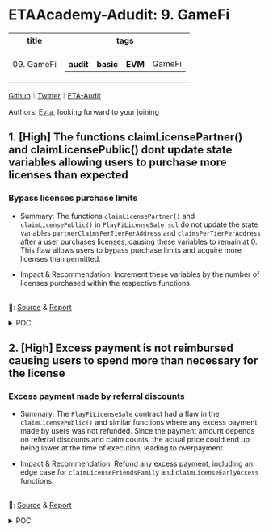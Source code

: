 # ETAAcademy-Adudit: 9. GameFi

<table>
  <tr>
    <th>title</th>
    <th>tags</th>
  </tr>
  <tr>
    <td>09. GameFi</td>
    <td>
      <table>
        <tr>
          <th>audit</th>
          <th>basic</th>
          <th>EVM</th>
          <td>GameFi</td>
        </tr>
      </table>
    </td>
  </tr>
</table>

[Github](https://github.com/ETAAcademy)｜[Twitter](https://twitter.com/ETAAcademy)｜[ETA-Audit](https://github.com/ETAAcademy/ETAAcademy-Audit)

Authors: [Evta](https://twitter.com/pwhattie), looking forward to your joining

## 1. [High] The functions claimLicensePartner() and claimLicensePublic() dont update state variables allowing users to purchase more licenses than expected

### Bypass licenses purchase limits

- Summary: The functions `claimLicensePartner()` and `claimLicensePublic()` in `PlayFiLicenseSale.sol` do not update the state variables `partnerClaimsPerTierPerAddress` and `claimsPerTierPerAddress` after a user purchases licenses, causing these variables to remain at 0. This flaw allows users to bypass purchase limits and acquire more licenses than permitted.

- Impact & Recommendation: Increment these variables by the number of licenses purchased within the respective functions.

<br> 🐬: [Source](<https://code4rena.com/reports/2024-06-playfi-proleague#h-01-The-functions-claimLicensePartner()-and-claimLicensePublic()-dont-update-state-variables-allowing-users-to-purchase-more-licenses-than-expected>) & [Report](https://code4rena.com/reports/2024-06-playfi-proleague)

<details><summary>POC</summary>

```solidity

  /// @notice Claims licenses for partners + make sure they do not exceed their personal claim cap and that
  /// they paid enough.
  /// @param amount The amount of licenses to claim
  /// @param partnerCode The code of the partner sale
  function claimLicensePartner(uint256 amount,  uint256 tier, string memory partnerCode, string memory referral) public payable {
      if(!partnerSaleActive[partnerCode]) revert PartnerSaleNotActive();
      if(partnerTiers[partnerCode][tier].totalClaimed + amount > partnerTiers[partnerCode][tier].totalCap) revert TotalTierCapExceeded();
      if(partnerClaimsPerTierPerAddress[partnerCode][tier][msg.sender] + amount > partnerTiers[partnerCode][tier].individualCap) revert IndividualTierCapExceeded();
      (uint256 toPay, uint256 commission,) = paymentDetailsForPartnerReferral(amount, tier, partnerCode, referral);
      if(msg.value < toPay) revert InsufficientPayment();
      if(partnerReferrals[partnerCode].receiver != address(0)) {
          if(commission > 0) {
              (bool sent, ) = payable(partnerReferrals[partnerCode].receiver).call{ value: commission }("");
              if (!sent) revert CommissionPayoutFailed();
              emit CommissionPaid(partnerCode, partnerReferrals[partnerCode].receiver, commission);
          }
      } else {
          if(commission > 0) {
              (bool sent, ) = payable(referrals[referral].receiver).call{ value: commission }("");
              if (!sent) revert CommissionPayoutFailed();
              emit CommissionPaid(referral, referrals[referral].receiver, commission);
          }
          referrals[referral].totalClaims += amount;
      }
      partnerReferrals[partnerCode].totalClaims += amount;
      partnerTiers[partnerCode][tier].totalClaimed += amount;
      partnerClaimsPerAddress[partnerCode][msg.sender] += amount;
      totalLicenses += amount;
      emit PartnerLicensesClaimed(msg.sender, amount, tier, toPay, partnerCode, referral);
  }

  /// @notice Claims licenses for the public in a specific tier + make sure they do not exceed their personal claim
  /// cap and total tier cap. Additionally also make sure that they paid enough.
  /// @param amount The amount of licenses to claim
  /// @param tier The tier to buy the licenses from
  /// @param referral A referral code that can give discounts.
  function claimLicensePublic(uint256 amount, uint256 tier, string memory referral) public payable {
      if(!publicSaleActive) revert PublicSaleNotActive();
      if(tiers[tier].totalClaimed + amount > tiers[tier].totalCap) revert TotalTierCapExceeded();
      if(claimsPerTierPerAddress[tier][msg.sender] + amount > tiers[tier].individualCap) revert IndividualTierCapExceeded();
      (uint256 toPay, uint256 commission,) = paymentDetailsForReferral(amount, tier, referral, false);
      if(msg.value < toPay) revert InsufficientPayment();
      if(commission > 0) {
          (bool sent, ) = payable(referrals[referral].receiver).call{ value: commission }("");
          if (!sent) revert CommissionPayoutFailed();
          emit CommissionPaid(referral, referrals[referral].receiver, commission);
      }
      tiers[tier].totalClaimed += amount;
      publicClaimsPerAddress[msg.sender] += amount;
      totalLicenses += amount;
      referrals[referral].totalClaims += amount;
      emit PublicLicensesClaimed(msg.sender, amount, tier, toPay, referral);
  }

```

</details>

## 2. [High] Excess payment is not reimbursed causing users to spend more than necessary for the license

### Excess payment made by referral discounts

- Summary: The `PlayFiLicenseSale` contract had a flaw in the `claimLicensePublic()` and similar functions where any excess payment made by users was not refunded. Since the payment amount depends on referral discounts and claim counts, the actual price could end up being lower at the time of execution, leading to overpayment.

- Impact & Recommendation: Refund any excess payment, including an edge case for `claimLicenseFriendsFamily` and `claimLicenseEarlyAccess` functions.

<br> 🐬: [Source](https://code4rena.com/reports/2024-06-playfi-proleague#h-03-Excess-payment-is-not-reimbursed-causing-users-to-spend-more-than-necessary-for-the-license) & [Report](https://code4rena.com/reports/2024-06-playfi-proleague)

<details><summary>POC</summary>

```solidity

    function claimLicensePublic(uint256 amount, uint256 tier, string memory referral) public payable {
        ......
        (uint256 toPay, uint256 commission,) = paymentDetailsForReferral(amount, tier, referral, false);
        if(msg.value < toPay) revert InsufficientPayment();

    function paymentDetailsForReferral(uint256 amount, uint256 tier, string memory referral, bool isWhitelist) public view returns (uint256 toPay, uint256 commission, uint256 discount) {
        .......
        if(referrals[referral].receiver != address(0)) {
=>       uint256 totalClaims = referrals[referral].totalClaims;
            if(totalClaims < 20) {
                commission = fullPrice * 10 / 100;
            } else if (totalClaims < 40) {
                commission = fullPrice * 11 / 100;

```

</details>
